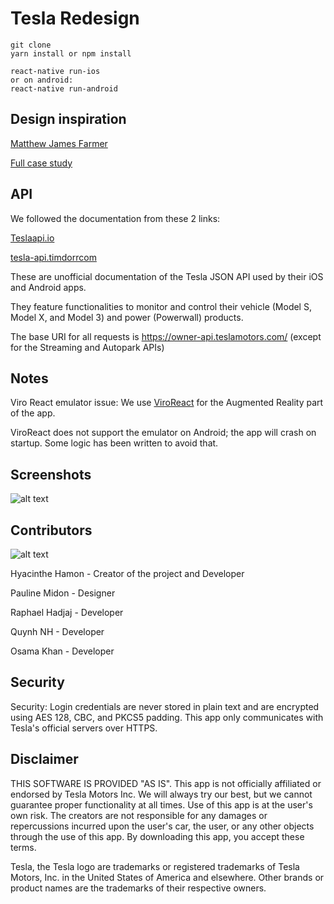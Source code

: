 # Tesla Redesign

```
git clone
yarn install or npm install

react-native run-ios
or on android:
react-native run-android
```

## Design inspiration

[Matthew James Farmer](https://www.mattjfarmer.com/)

[Full case study](https://uxdesign.cc/redesigning-the-mobile-app-that-tesla-deserves-d89b2c9ef9a0)

## API

We followed the documentation from these 2 links:

[Teslaapi.io](https://www.teslaapi.io/)

[tesla-api.timdorrcom](https://tesla-api.timdorr.com/)

These are unofficial documentation of the Tesla JSON API used by their iOS and Android apps. 

They feature functionalities to monitor and control their vehicle (Model S, Model X, and Model 3) and power (Powerwall) products. 

The base URI for all requests is https://owner-api.teslamotors.com/ (except for the Streaming and Autopark APIs)

## Notes

Viro React emulator issue:
We use [ViroReact](https://viromedia.com/viroreact) for the Augmented Reality part of the app. 

ViroReact does not support the emulator on Android; the app will crash on startup. Some logic has been written to avoid that.

## Screenshots

![alt text](https://miro.medium.com/max/2000/1*4enzyt9gJvGdIUumty63aw.png "Screenshots")

## Contributors


![alt text](https://contributors-img.web.app/image?repo=HyacintheHamon/tesla "Contributors")

Hyacinthe Hamon - Creator of the project and Developer

Pauline Midon   - Designer

Raphael Hadjaj  - Developer 

Quynh NH - Developer

Osama Khan - Developer

## Security

Security: Login credentials are never stored in plain text and are encrypted using AES 128, CBC, and PKCS5 padding. 
This app only communicates with Tesla's official servers over HTTPS.

## Disclaimer

THIS SOFTWARE IS PROVIDED "AS IS". This app is not officially affiliated or endorsed by Tesla Motors Inc. We will always try our best, but we cannot guarantee proper functionality at all times. Use of this app is at the user's own risk. The creators are not responsible for any damages or repercussions incurred upon the user's car, the user, or any other objects through the use of this app. By downloading this app, you accept these terms.

Tesla, the Tesla logo are trademarks or registered trademarks of Tesla Motors, Inc. in the United States of America and elsewhere. Other brands or product names are the trademarks of their respective owners.

